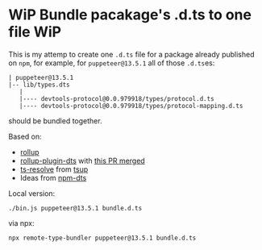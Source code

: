 # **WiP** Bundle pacakage's .d.ts to one file **WiP**

This is my attemp to create one `.d.ts` file for a package already published on `npm`, for example, for `puppeteer@13.5.1` all of those `.d.ts`es:

```
| puppeteer@13.5.1
|-- lib/types.dts
   |
   |---- devtools-protocol@0.0.979918/types/protocol.d.ts
   |---- devtools-protocol@0.0.979918/types/protocol-mapping.d.ts
```

should be bundled together.


Based on:
* [rollup](https://github.com/rollup/rollup)
* [rollup-plugin-dts](https://github.com/Swatinem/rollup-plugin-dts) with [this PR merged](https://github.com/Swatinem/rollup-plugin-dts/pull/203)
* [ts-resolve](https://github.com/egoist/tsup/blob/dev/src/rollup/ts-resolve.ts) from [tsup](https://github.com/egoist/tsup)
* Ideas from [npm-dts](https://github.com/vytenisu/npm-dts)


Local version:
```shell
./bin.js puppeteer@13.5.1 bundle.d.ts
```

via npx:
```
npx remote-type-bundler puppeteer@13.5.1 bundle.d.ts
```
